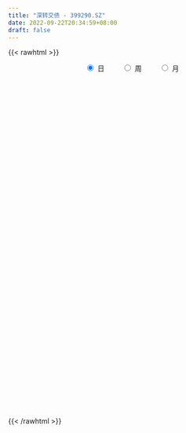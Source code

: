 ```yaml
---
title: "深转交债 - 399290.SZ"
date: 2022-09-22T20:34:59+08:00
draft: false
---
```

{{< rawhtml >}}
    <div style="text-align: center">
        <label style="padding: 1rem;"><input style="margin-right: .5rem" type="radio" name="period" value="D" checked onclick="period_change(this)">日</label>
        <label style="padding: 1rem;"><input style="margin-right: .5rem" type="radio" name="period" value="W" onclick="period_change(this)">周</label>
        <label style="padding: 1rem;"><input style="margin-right: .5rem" type="radio" name="period" value="M" onclick="period_change(this)">月</label>
    </div>
    <div id="chart" style="height: 700px;"></div> 
    <script type="text/javascript">
        const D_v = [81990.0,75666.0,154470.0,96795.0,136207.0,137257.0,76655.0,72713.0,141845.0,270968.0,124874.0,101561.0,159071.0,80317.0,164694.0,93105.0,140619.0,103875.0,59563.0,82495.0,86703.0,101619.0,62015.0,72518.0,55544.0,97709.0,69955.0,57780.0,107512.0,96329.0,118179.0,104500.0,82863.0,116894.0,167039.0,118794.0,127714.0,112909.0,83425.0,104317.0,111719.0,134389.0,129626.0,109487.0,167353.0,145487.0,211386.0,87114.0,136504.0,110852.0,155395.0,205745.0,172640.0,159042.0,139864.0,193411.0,112540.0,149480.0,82819.0,79544.0,87386.0,137096.0,81582.0,100474.0,257127.0,139865.0,159721.0,138680.0,133974.0,150600.0,114901.0,121120.0,67046.0,56207.0,77718.0,70843.0,91437.0,66961.0,67471.0,83035.0,35509.0,41831.0,66214.0,101351.0,89535.0,196282.0,157613.0,50432.0,64966.0,65911.0,57886.0,57442.0,52894.0,54955.0,53618.0,109943.0,102054.0,105205.0,110900.0,110415.0,175790.0,128741.0,129775.0,223414.0,128898.0,87116.0,84288.0,56702.0,92109.0,71449.0,58804.0,61154.0,107777.0,51383.0,96553.0,58687.0,70598.0,48841.0,36693.0,31384.0,31597.0,31661.0,60885.0,90137.0,66456.0,103070.0,140598.0,75543.0,84030.0,91133.0,167285.0,198477.0,119364.0,87522.0,85285.0,70820.0,80488.0,81242.0,101155.0,107486.0,93524.0,87700.0,185600.0,115992.0,188181.0,138834.0,102354.0,126788.0,83709.0,96361.0,112413.0,98361.0,89165.0,156106.0,155936.0,168728.0,190067.0,218135.0,298577.0,325318.0,337202.0,347357.0,282705.0,317036.0,221228.0,248547.0,267751.0,242163.0,499969.0,366191.0,304875.0,377219.0,458751.0,322161.0,411112.0,304057.0,370694.0,374981.0,504141.0,456129.0,286815.0,365800.0,270527.0,346121.0,699543.0,530804.0,509899.0,692137.0,252046.0,420475.0,612630.0,812568.0,1002427.0,696733.0,605772.0,691677.0,843858.0,744009.0,629421.0,649766.0,924597.0,658845.0,449373.0,396379.0,259041.0,357948.0,225455.0,170182.0,257309.0,219330.0,346979.0,554898.0,483436.0,472377.0,472123.0,317853.0,458821.0,250004.0,306875.0,350307.0,422258.0,364449.0,339293.0,307800.0,194752.0,195906.0,242422.0,208590.0,267054.0,226045.0,305924.0,218335.0,212894.0,227113.0,170818.0,190730.0,136986.0,151418.0,406509.0,434859.0,494437.0,334095.0,275787.0,251395.0,217083.0,194942.0,289461.0,345983.0,271460.0,313039.0,280106.0,224948.0,285892.0,407214.0,347051.0,403303.0,374476.0,235382.0,357171.0,385002.0,589573.0,717805.0,842355.0,850780.0,790402.0,916429.0,868367.0,1008984.0,1132509.0,984554.0,1050415.0,1141595.0,822763.0,696262.0,869554.0,797224.0,701834.0,665206.0,709049.0,782712.0,618871.0,696065.0,697813.0,542884.0,644076.0,577924.0,558597.0,543183.0,562486.0,671962.0,590932.0,498637.0,501571.0,561675.0,356480.0,289929.0,402290.0,388074.0,346189.0,350728.0,322091.0,473756.0,321627.0,309137.0,490341.0,347777.0,256182.0,327137.0,435251.0,440084.0,318306.0,294011.0,288453.0,293911.0,304815.0,286063.0,266372.0,241415.0,380448.0,226783.0,148902.0,205459.0]
const D_histogram = [0.0,0.0540088889,0.2041049142,0.2613162649,0.2676657061,0.2162849409,0.1725806793,0.1250684538,0.1494571346,0.281965593,0.3846504132,0.4076463404,0.3639076847,0.3073546042,0.3152076762,0.2730055086,0.305865799,0.3441061998,0.3091885265,0.2365369445,0.1727770424,0.0211359157,-0.0825086909,-0.1600979638,-0.2122908423,-0.1796072866,-0.1533070816,-0.1596829314,-0.1456042801,-0.1711992854,-0.1543819173,-0.1719782584,-0.1920887326,-0.1751921571,-0.1008763005,-0.0101786459,0.0373434578,0.1000148987,0.1181885839,0.0927632578,0.0180877691,-0.1059131811,-0.1890775885,-0.205371322,-0.1508986452,-0.1009907777,0.0320828728,0.0765361551,0.1105279836,0.1255266728,0.1500633453,0.2210058038,0.2467911313,0.1563515821,0.0573867153,0.0521069606,-0.0454532882,-0.0669214501,-0.0906897532,-0.12920171,-0.1554386311,-0.106602908,-0.0730124078,-0.0392888146,0.074041495,0.1839967808,0.2709241468,0.2709479651,0.2160749824,0.1751648109,0.0995367868,-0.0624563693,-0.1445391263,-0.1630836444,-0.1538168274,-0.1888504157,-0.2006652883,-0.244790237,-0.3226264262,-0.3295058803,-0.3494414357,-0.3622277459,-0.3502045853,-0.2611218775,-0.1444261893,0.0463681767,0.1048031076,0.1078633349,0.0966587371,0.0635168632,0.0030737819,-0.0070105869,-0.0520077831,-0.073754573,-0.0482539726,0.0135597274,0.0389199291,0.0022527425,-0.0501875251,-0.0463307751,0.0015795483,0.0563603349,0.0864862131,0.1510365215,0.1600067153,0.0867759913,0.0142232804,-0.050355544,-0.0578009502,-0.096797045,-0.0941063756,-0.0534394528,-0.0304254761,-0.0391796047,-0.0809477603,-0.100861197,-0.1093510032,-0.1105863023,-0.1157774131,-0.1279982111,-0.1340498636,-0.1293898287,-0.118884271,-0.0545403653,0.0235156229,0.0846927949,0.1517506684,0.1990795644,0.2060722485,0.2738663862,0.4065048958,0.5245734034,0.5852176385,0.5729754689,0.4978182753,0.3766001484,0.3146901928,0.2592645355,0.2404736533,0.1934978819,0.1949635926,0.2095692068,0.3016667301,0.3573981343,0.4040667392,0.4317830605,0.3522967916,0.3130110356,0.2303176499,0.1784785822,0.1243766255,0.0285490252,-0.0795385551,-0.1203804181,-0.0372183712,-0.0440766855,0.0295632763,-0.0729997398,-0.5106061058,-0.5874771298,-0.4969504792,-0.3207249157,-0.2216368155,-0.0816784973,-0.0060831487,0.1494619971,0.2224024565,0.2454021256,0.4026201152,0.4810356074,0.5102128576,0.6610024014,0.7589660052,0.835397387,0.8649932584,0.684725053,0.497217241,0.1218470257,-0.0755158801,-0.1750716683,-0.2517465172,-0.2015392547,-0.2036293077,-0.4361869647,-0.5131069646,-0.5764533518,-0.7024664882,-0.8217518465,-1.1227957142,-1.3475737936,-1.42929783,-1.4045502709,-1.160624945,-1.1582544264,-1.043417673,-0.7345360493,-0.5446930623,-0.4410114903,-0.4103784738,-0.3465952208,-0.2665851974,-0.1397605495,-0.061660653,0.1316238737,0.2377147941,0.3232626999,0.2664475434,0.1277891025,0.0800910076,0.0244719106,0.0410955298,0.1012111335,0.1778336903,0.188802594,0.2230352194,0.2019569342,0.134411055,0.1059666137,0.0664952799,0.0177606981,0.0572871797,0.1201668148,0.1293003959,0.1487288201,0.107073482,0.0457663253,-0.0130445391,-0.1181237231,-0.1873684751,-0.2932307392,-0.3463863434,-0.4529644053,-0.5378802815,-0.6238864221,-0.71486258,-0.6301519925,-0.56087146,-0.4782098354,-0.183577857,0.1462871464,0.3189598982,0.3956009636,0.4010628628,0.3370151158,0.2893104579,0.2549351361,0.2265551754,0.1632225268,0.1481557227,0.1578134495,0.223398481,0.2566109871,0.3181782669,0.4086069417,0.4355489319,0.4244354168,0.396921472,0.2989878829,0.3251442825,0.3860840562,0.5788568305,0.8260575126,1.2728224145,1.4960699267,1.7363648581,1.8868767512,1.7945291895,1.9187813193,1.7771643548,1.390707333,0.6105208262,0.070057534,-0.1029452858,-0.202380835,-0.179456047,-0.1745194559,-0.5104324973,-0.7680969153,-0.8126487409,-0.6188358857,-0.5019756746,-0.3178356602,-0.0327311758,0.0728472854,0.2389868674,0.3068593517,0.1715086376,0.000963344,-0.2759471485,-0.575177279,-0.7117280481,-0.7424162073,-0.632389924,-0.5009959893,-0.5239372349,-0.6294799362,-0.6353577674,-0.5515608701,-0.4717717618,-0.5201000773,-0.5113513335,-0.4004015149,-0.310484514,-0.1823626843,-0.0399906244,-0.0185825609,-0.0546142738,-0.2844087101,-0.4760535582,-0.7469211485,-0.9273467523,-0.9240032804,-0.844223571,-0.7475110853,-0.7081669475,-0.6873086076,-0.5934009861,-0.5081404799,-0.458510305,-0.3998009845,-0.4623565035,-0.4809669453]
const D_fast = [0.0,0.0675111111,0.268633365,0.391173782,0.4644396496,0.4671301197,0.4665710279,0.4503259158,0.5120788803,0.7150787369,0.9139261604,1.0388336727,1.0860719382,1.1063575087,1.1930124998,1.2190617093,1.3283884494,1.4526554003,1.4950348586,1.4815175127,1.4609518712,1.3145947234,1.1903229441,1.0727091802,0.9674435912,0.9552253252,0.9431987598,0.8969021771,0.8745797585,0.8061849318,0.7844068205,0.7238159149,0.6556832576,0.6287817938,0.6778785752,0.7660315683,0.8228895366,0.9105647021,0.9582855332,0.9560510216,0.8858974752,0.7354182298,0.6049844251,0.5373478611,0.5540958767,0.5787560498,0.7198504185,0.7834377396,0.8450615639,0.8914419213,0.9534944301,1.0796883396,1.1671714499,1.1158197962,1.0312016083,1.0389485937,0.9300250229,0.8918264984,0.845385757,0.7745733727,0.7094767938,0.7316617899,0.7469991882,0.7709005778,0.9027412611,1.0586957421,1.2133541448,1.2811149543,1.2802607173,1.2831417485,1.2323979211,1.0547906726,0.9365731341,0.8772577049,0.8480703151,0.7658241229,0.7038429281,0.5985204203,0.4400276244,0.3507717003,0.243475786,0.1401325393,0.0646045536,0.0884067921,0.1689959328,0.3713823431,0.4560180508,0.4860441119,0.4990041984,0.4817415402,0.4220669045,0.4102298889,0.352230747,0.3120453138,0.3254824211,0.390686053,0.4257762369,0.3896722359,0.3246850871,0.3169591433,0.3652643538,0.4341352241,0.4858826555,0.5881920943,0.637163967,0.5856272408,0.51663035,0.4394626396,0.4175669959,0.3543716398,0.3335357153,0.3608427749,0.3762503825,0.3577013528,0.2956962571,0.2505675211,0.2147399642,0.1858580895,0.1517226254,0.1075022746,0.0679381562,0.040250734,0.0210352239,0.0717440382,0.1556789322,0.2380293029,0.3430248435,0.4401236306,0.4986343768,0.6348951111,0.8691598446,1.1183717031,1.3253203478,1.4563220455,1.5056194206,1.4785513309,1.4953139234,1.5047044,1.5460319312,1.5474306302,1.597637239,1.6646351549,1.8321493607,1.9772302985,2.1249155883,2.2605776747,2.2691656036,2.3081326066,2.2830186333,2.2757992112,2.2527914108,2.1641010668,2.0361288478,1.9651918802,2.0390493343,2.0211718487,2.1022026295,1.9813896785,1.4161317861,1.1923914797,1.1586805105,1.254724845,1.2984037414,1.4179424352,1.4920169966,1.6849276417,1.8134687152,1.8978189157,2.1556919341,2.3543663282,2.5110967928,2.8271369369,3.114842042,3.4001227706,3.6459669566,3.6368800144,3.5736765126,3.2287680538,3.012526178,2.8692024727,2.7295909946,2.7294134434,2.6764160634,2.3348116653,2.1296149242,1.9221551991,1.6205254407,1.2958021207,0.7140593244,0.1523877966,-0.2866606973,-0.6130507059,-0.6592816162,-0.9464747042,-1.0924923692,-0.9672447577,-0.9135750364,-0.9201463369,-0.9921079389,-1.014973491,-1.001609767,-0.9097252565,-0.8470405232,-0.6208500281,-0.4553304092,-0.2889668284,-0.279170099,-0.3858812643,-0.4135566073,-0.4630577267,-0.436160225,-0.350741838,-0.2296608585,-0.1714913064,-0.0814998761,-0.0520889278,-0.0860320432,-0.0879848311,-0.110832345,-0.1551267522,-0.1012784757,-0.0083571369,0.0331015432,0.0897121724,0.0748252048,0.0249596295,-0.0371123697,-0.1717224846,-0.2878093553,-0.4669793042,-0.6067314942,-0.8265506574,-1.045936604,-1.2879143502,-1.557606153,-1.6304335637,-1.7013708962,-1.7382617305,-1.4895242163,-1.1230874263,-0.8706747,-0.6951333936,-0.5894057787,-0.5691997468,-0.5445767902,-0.515218328,-0.4869594949,-0.5094865118,-0.4875143852,-0.438403296,-0.3169686443,-0.2196033914,-0.0784915448,0.1140888653,0.2499180885,0.3449134276,0.4166298508,0.3934432325,0.5008857027,0.6583464904,0.9958334723,1.4495485326,2.2145190381,2.811784032,3.4861701779,4.1084012588,4.4646859944,5.0686334541,5.3713075782,5.3325273897,4.7049710894,4.1820221808,3.9832830395,3.8332522816,3.8113130578,3.772619785,3.3090986192,2.8594099723,2.6116959616,2.6507998453,2.6421661377,2.7468472371,3.0237689276,3.1475592102,3.3734455089,3.5180328312,3.4255592765,3.2552548189,2.9093575393,2.466333089,2.1518503079,1.9355580969,1.8874868992,1.8936318366,1.7397062823,1.4767935969,1.3120763238,1.2579830036,1.2198291715,1.0414758366,0.9223867471,0.933236187,0.9455320594,1.028063218,1.1604376218,1.1772000451,1.1275147637,0.8266181499,0.5159599123,0.0583620348,-0.353900257,-0.5815576053,-0.7128337886,-0.8029990742,-0.9406966732,-1.0916654853,-1.1461081103,-1.1878827241,-1.2528801255,-1.2941210511,-1.4722656959,-1.6111178741]
const D_slow = [0.0,0.0135022222,0.0645284508,0.129857517,0.1967739435,0.2508451788,0.2939903486,0.325257462,0.3626217457,0.4331131439,0.5292757472,0.6311873323,0.7221642535,0.7990029045,0.8778048236,0.9460562007,1.0225226505,1.1085492004,1.1858463321,1.2449805682,1.2881748288,1.2934588077,1.272831635,1.232807144,1.1797344335,1.1348326118,1.0965058414,1.0565851085,1.0201840385,0.9773842172,0.9387887379,0.8957941733,0.8477719901,0.8039739508,0.7787548757,0.7762102142,0.7855460787,0.8105498034,0.8400969494,0.8632877638,0.8678097061,0.8413314108,0.7940620137,0.7427191832,0.7049945219,0.6797468275,0.6877675457,0.7069015844,0.7345335803,0.7659152485,0.8034310849,0.8586825358,0.9203803186,0.9594682141,0.973814893,0.9868416331,0.9754783111,0.9587479485,0.9360755102,0.9037750827,0.864915425,0.8382646979,0.820011596,0.8101893923,0.8286997661,0.8746989613,0.942429998,1.0101669893,1.0641857349,1.1079769376,1.1328611343,1.117247042,1.0811122604,1.0403413493,1.0018871425,0.9546745385,0.9045082165,0.8433106572,0.7626540507,0.6802775806,0.5929172217,0.5023602852,0.4148091389,0.3495286695,0.3134221222,0.3250141664,0.3512149433,0.378180777,0.4023454613,0.4182246771,0.4189931225,0.4172404758,0.40423853,0.3857998868,0.3737363937,0.3771263255,0.3868563078,0.3874194934,0.3748726121,0.3632899184,0.3636848055,0.3777748892,0.3993964425,0.4371555728,0.4771572517,0.4988512495,0.5024070696,0.4898181836,0.475367946,0.4511686848,0.4276420909,0.4142822277,0.4066758587,0.3968809575,0.3766440174,0.3514287182,0.3240909674,0.2964443918,0.2675000385,0.2355004857,0.2019880198,0.1696405627,0.1399194949,0.1262844036,0.1321633093,0.153336508,0.1912741751,0.2410440662,0.2925621283,0.3610287249,0.4626549488,0.5937982997,0.7401027093,0.8833465765,1.0078011454,1.1019511825,1.1806237307,1.2454398645,1.3055582778,1.3539327483,1.4026736464,1.4550659481,1.5304826307,1.6198321642,1.720848849,1.8287946142,1.916868812,1.995121571,2.0527009834,2.097320629,2.1284147853,2.1355520416,2.1156674029,2.0855722983,2.0762677055,2.0652485342,2.0726393532,2.0543894183,1.9267378918,1.7798686094,1.6556309896,1.5754497607,1.5200405568,1.4996209325,1.4981001453,1.5354656446,1.5910662587,1.6524167901,1.7530718189,1.8733307208,2.0008839352,2.1661345355,2.3558760368,2.5647253836,2.7809736982,2.9521549614,3.0764592717,3.1069210281,3.0880420581,3.044274141,2.9813375117,2.930952698,2.8800453711,2.77099863,2.6427218888,2.4986085509,2.3229919288,2.1175539672,1.8368550386,1.4999615902,1.1426371327,0.791499565,0.5013433288,0.2117797222,-0.0490746961,-0.2327087084,-0.368881974,-0.4791348466,-0.581729465,-0.6683782702,-0.7350245696,-0.769964707,-0.7853798702,-0.7524739018,-0.6930452033,-0.6122295283,-0.5456176424,-0.5136703668,-0.4936476149,-0.4875296373,-0.4772557548,-0.4519529714,-0.4074945489,-0.3602939004,-0.3045350955,-0.254045862,-0.2204430982,-0.1939514448,-0.1773276248,-0.1728874503,-0.1585656554,-0.1285239517,-0.0961988527,-0.0590166477,-0.0322482772,-0.0208066959,-0.0240678306,-0.0535987614,-0.1004408802,-0.173748565,-0.2603451508,-0.3735862522,-0.5080563225,-0.6640279281,-0.8427435731,-1.0002815712,-1.1404994362,-1.2600518951,-1.3059463593,-1.2693745727,-1.1896345982,-1.0907343573,-0.9904686416,-0.9062148626,-0.8338872481,-0.7701534641,-0.7135146702,-0.6727090385,-0.6356701079,-0.5962167455,-0.5403671253,-0.4762143785,-0.3966698118,-0.2945180763,-0.1856308434,-0.0795219892,0.0197083788,0.0944553496,0.1757414202,0.2722624342,0.4169766418,0.62349102,0.9416966236,1.3157141053,1.7498053198,2.2215245076,2.670156805,3.1498521348,3.5941432235,3.9418200567,4.0944502633,4.1119646468,4.0862283253,4.0356331166,3.9907691048,3.9471392408,3.8195311165,3.6275068877,3.4243447025,3.269635731,3.1441418124,3.0646828973,3.0565001034,3.0747119247,3.1344586416,3.2111734795,3.2540506389,3.2542914749,3.1853046878,3.041510368,2.863578356,2.6779743042,2.5198768232,2.3946278259,2.2636435171,2.1062735331,1.9474340912,1.8095438737,1.6916009333,1.5615759139,1.4337380806,1.3336377019,1.2560165734,1.2104259023,1.2004282462,1.195782606,1.1821290375,1.11102686,0.9920134705,0.8052831833,0.5734464953,0.3424456752,0.1313897824,-0.0554879889,-0.2325297258,-0.4043568777,-0.5527071242,-0.6797422442,-0.7943698204,-0.8943200666,-1.0099091924,-1.1301509288]
const D_data = [['2019-06-06', 107.5083, 106.9466, 106.9327, 107.5501],['2019-06-10', 107.0342, 107.7929, 107.0341, 108.2416],['2019-06-11', 107.9685, 109.6607, 107.7795, 109.6941],['2019-06-12', 109.6708, 109.2599, 109.2368, 109.6916],['2019-06-13', 109.2154, 109.0307, 108.6254, 109.2889],['2019-06-14', 109.1177, 108.4112, 108.3596, 109.4216],['2019-06-17', 108.4279, 108.4445, 108.3473, 108.8163],['2019-06-18', 108.4594, 108.313, 108.2411, 108.5581],['2019-06-19', 109.3691, 109.311, 109.2904, 110.41],['2019-06-20', 109.3278, 111.3224, 109.3278, 111.4549],['2019-06-21', 111.3717, 111.9235, 111.2769, 112.1971],['2019-06-24', 112.079, 111.6669, 111.5338, 112.2538],['2019-06-25', 111.6299, 111.1807, 110.2311, 111.7062],['2019-06-26', 111.1159, 111.1262, 110.9204, 111.4177],['2019-06-27', 111.1423, 112.1713, 111.1363, 112.4465],['2019-06-28', 112.1749, 111.8172, 111.6104, 112.2397],['2019-07-01', 112.6727, 113.106, 112.6727, 113.5551],['2019-07-02', 113.1341, 113.7798, 113.0633, 113.8383],['2019-07-03', 113.7909, 113.2981, 113.0802, 113.7909],['2019-07-04', 113.3242, 112.926, 112.8375, 113.7711],['2019-07-05', 112.9304, 113.0126, 112.5488, 113.1703],['2019-07-08', 113.0619, 111.5886, 111.3595, 113.0716],['2019-07-09', 111.5909, 111.656, 111.4469, 111.9835],['2019-07-10', 111.7002, 111.5722, 111.5363, 111.9677],['2019-07-11', 111.6066, 111.561, 111.5075, 112.2742],['2019-07-12', 111.5802, 112.5799, 111.5802, 112.663],['2019-07-15', 112.5973, 112.6856, 111.8562, 112.9901],['2019-07-16', 112.7787, 112.3581, 112.3367, 112.9827],['2019-07-17', 112.3857, 112.6611, 112.2762, 112.8591],['2019-07-18', 112.6741, 112.1479, 112.1359, 112.6741],['2019-07-19', 112.1829, 112.6618, 112.1829, 112.9093],['2019-07-22', 112.7853, 112.2282, 112.074, 112.8056],['2019-07-23', 112.2719, 112.0726, 111.8385, 112.4852],['2019-07-24', 112.1236, 112.4982, 112.1043, 112.8361],['2019-07-25', 112.4818, 113.4677, 112.4818, 113.4777],['2019-07-26', 113.4668, 114.1874, 113.1979, 114.2262],['2019-07-29', 113.8902, 114.1438, 113.7087, 114.5252],['2019-07-30', 114.2101, 114.802, 114.1862, 115.3081],['2019-07-31', 114.8472, 114.6692, 114.2994, 114.8853],['2019-08-01', 114.6443, 114.3094, 114.1706, 114.7409],['2019-08-02', 113.6585, 113.5885, 113.0416, 113.718],['2019-08-05', 113.5512, 112.5177, 112.4457, 113.5512],['2019-08-06', 112.1832, 112.4656, 111.2724, 112.5816],['2019-08-07', 112.6614, 112.9852, 112.5782, 113.0978],['2019-08-08', 113.4118, 113.9362, 113.2915, 114.2054],['2019-08-09', 114.2485, 114.16, 113.77, 115.0795],['2019-08-12', 114.2465, 115.7692, 114.2381, 115.7749],['2019-08-13', 115.5927, 115.2834, 115.0534, 115.7282],['2019-08-14', 116.1978, 115.5433, 115.2968, 116.4241],['2019-08-15', 114.8934, 115.6402, 114.5979, 115.7754],['2019-08-16', 116.098, 116.0899, 115.6432, 116.6336],['2019-08-19', 116.4287, 117.1986, 115.4625, 117.1986],['2019-08-20', 117.2326, 117.2101, 116.8978, 117.8052],['2019-08-21', 117.1132, 115.8739, 115.7612, 117.1257],['2019-08-22', 115.9561, 115.4769, 115.2045, 115.9561],['2019-08-23', 115.633, 116.5524, 115.4991, 116.6069],['2019-08-26', 115.9404, 115.2593, 115.1577, 115.9647],['2019-08-27', 115.5451, 115.9831, 115.5451, 116.5212],['2019-08-28', 115.9937, 115.9035, 115.4597, 115.9937],['2019-08-29', 115.8999, 115.5927, 115.5005, 115.9032],['2019-08-30', 116.0314, 115.5828, 115.4501, 116.315],['2019-09-02', 115.6093, 116.6016, 115.4295, 116.683],['2019-09-03', 116.7282, 116.6805, 116.3819, 116.8415],['2019-09-04', 116.7091, 116.9362, 116.6603, 117.1671],['2019-09-05', 117.3481, 118.4643, 117.3481, 119.0869],['2019-09-06', 118.7362, 119.2534, 118.6475, 119.281],['2019-09-09', 120.1911, 119.8117, 119.3115, 120.3863],['2019-09-10', 119.8236, 119.3155, 118.94, 119.8453],['2019-09-11', 119.4762, 118.8223, 118.6892, 119.9056],['2019-09-12', 119.0101, 119.0497, 118.5272, 119.3929],['2019-09-16', 119.1946, 118.5686, 118.5149, 119.2874],['2019-09-17', 118.5227, 117.0166, 116.8609, 118.5227],['2019-09-18', 117.0158, 117.4297, 117.0158, 117.6442],['2019-09-19', 117.446, 117.981, 117.446, 117.981],['2019-09-20', 118.163, 118.323, 118.163, 118.6425],['2019-09-23', 118.2611, 117.6998, 117.3966, 118.3637],['2019-09-24', 117.8807, 117.84, 117.6899, 118.3114],['2019-09-25', 117.7076, 117.229, 117.0733, 117.7076],['2019-09-26', 117.2281, 116.3621, 116.2021, 117.3597],['2019-09-27', 116.3444, 116.8627, 116.3444, 116.9389],['2019-09-30', 116.849, 116.4444, 116.2235, 117.099],['2019-10-08', 116.5513, 116.2375, 116.2032, 116.9316],['2019-10-09', 116.363, 116.3257, 115.8825, 116.4096],['2019-10-10', 116.3425, 117.3751, 116.336, 117.5403],['2019-10-11', 117.5412, 118.1642, 117.3933, 118.2663],['2019-10-14', 119.2393, 119.9339, 119.1054, 120.1612],['2019-10-15', 119.831, 119.0602, 118.9975, 119.831],['2019-10-16', 119.0874, 118.6705, 118.5687, 119.1674],['2019-10-17', 118.6689, 118.6075, 118.5094, 118.9436],['2019-10-18', 118.6695, 118.3351, 118.2668, 118.7673],['2019-10-21', 118.375, 117.8254, 117.5644, 118.3867],['2019-10-22', 117.8729, 118.3234, 117.833, 118.3297],['2019-10-23', 118.2579, 117.7712, 117.6982, 118.3539],['2019-10-24', 117.7675, 117.8874, 117.6912, 118.0286],['2019-10-25', 117.8861, 118.4951, 117.7712, 118.5069],['2019-10-28', 118.9596, 119.227, 118.4772, 119.2461],['2019-10-29', 119.2332, 119.0823, 118.9018, 119.2332],['2019-10-30', 118.9581, 118.3459, 118.2053, 118.9667],['2019-10-31', 118.431, 117.9415, 117.7329, 118.5881],['2019-11-01', 117.8911, 118.5293, 117.7318, 118.8034],['2019-11-04', 118.5465, 119.256, 118.4999, 119.4143],['2019-11-05', 119.2845, 119.6971, 119.2331, 119.8937],['2019-11-06', 119.7676, 119.7314, 119.6223, 119.916],['2019-11-07', 119.8097, 120.5751, 119.8097, 120.5751],['2019-11-08', 120.6276, 120.2682, 120.1779, 120.9519],['2019-11-11', 120.2713, 119.2322, 119.1815, 120.2713],['2019-11-12', 119.2933, 118.9571, 118.5724, 119.2987],['2019-11-13', 118.9669, 118.7412, 118.5667, 119.0565],['2019-11-14', 118.7775, 119.2874, 118.7562, 119.4436],['2019-11-15', 119.2988, 118.7699, 118.733, 119.4179],['2019-11-18', 118.7483, 119.18, 118.6236, 119.18],['2019-11-19', 119.1743, 119.7746, 119.0247, 119.8131],['2019-11-20', 119.7854, 119.7511, 119.6355, 119.903],['2019-11-21', 119.6944, 119.421, 119.265, 119.6944],['2019-11-22', 119.4485, 118.877, 118.7644, 119.8367],['2019-11-25', 118.8319, 118.9625, 118.6753, 119.1092],['2019-11-26', 119.0009, 118.9924, 118.8834, 119.141],['2019-11-27', 119.0807, 119.0129, 118.8882, 119.2506],['2019-11-28', 119.0496, 118.8952, 118.8208, 119.125],['2019-11-29', 118.8756, 118.6978, 118.4357, 118.9577],['2019-12-02', 118.7087, 118.6515, 118.536, 118.8871],['2019-12-03', 118.6553, 118.7027, 118.3044, 118.7965],['2019-12-04', 118.6574, 118.7395, 118.5474, 118.9087],['2019-12-05', 118.8095, 119.5669, 118.7957, 119.6245],['2019-12-06', 119.6131, 120.1313, 119.5402, 120.1313],['2019-12-09', 120.3334, 120.3615, 120.3056, 120.6066],['2019-12-10', 120.3273, 120.9029, 120.14, 120.9427],['2019-12-11', 120.8899, 121.1379, 120.8134, 121.2295],['2019-12-12', 121.1854, 120.9806, 120.937, 121.4906],['2019-12-13', 121.255, 122.1853, 121.255, 122.2613],['2019-12-16', 122.3998, 123.8744, 122.2629, 123.906],['2019-12-17', 123.9228, 124.8218, 123.7007, 125.2871],['2019-12-18', 124.8008, 125.1282, 124.7766, 125.4483],['2019-12-19', 125.1816, 124.9272, 124.7014, 125.3112],['2019-12-20', 124.9104, 124.4666, 124.4352, 125.3153],['2019-12-23', 124.5743, 123.8582, 123.8324, 124.7014],['2019-12-24', 123.8351, 124.5454, 123.8014, 124.6695],['2019-12-25', 124.4557, 124.7121, 124.3367, 125.1561],['2019-12-26', 124.7715, 125.3529, 124.7687, 125.3681],['2019-12-27', 125.4063, 125.1854, 125.0903, 126.3485],['2019-12-30', 125.0948, 126.0221, 124.5327, 126.0377],['2019-12-31', 126.0353, 126.5971, 125.9962, 126.64],['2020-01-02', 126.8221, 128.2768, 126.8221, 128.6522],['2020-01-03', 128.3159, 128.712, 128.2702, 128.7977],['2020-01-06', 128.6859, 129.4209, 128.3301, 130.1914],['2020-01-07', 129.3475, 129.9746, 129.3021, 130.0671],['2020-01-08', 129.8936, 129.0728, 128.9147, 129.8936],['2020-01-09', 129.1735, 129.8011, 129.1735, 130.0567],['2020-01-10', 130.0594, 129.4333, 129.1724, 130.1892],['2020-01-13', 129.4522, 129.9156, 128.7431, 129.9156],['2020-01-14', 129.7331, 130.0232, 129.7331, 130.5542],['2020-01-15', 129.9514, 129.4592, 129.1689, 130.1866],['2020-01-16', 129.4183, 129.0352, 128.9825, 129.6473],['2020-01-17', 129.0655, 129.6937, 129.0312, 129.9153],['2020-01-20', 130.0104, 131.597, 129.7299, 131.597],['2020-01-21', 131.6741, 130.9388, 130.9042, 131.6741],['2020-01-22', 130.9565, 132.4189, 129.9864, 132.7662],['2020-01-23', 132.2576, 130.4089, 130.0783, 133.0517],['2020-02-03', 125.3963, 124.7926, 121.3947, 125.6057],['2020-02-04', 125.168, 127.7418, 125.168, 128.1276],['2020-02-05', 128.0505, 129.687, 128.0505, 130.6324],['2020-02-06', 129.6887, 131.3876, 129.6887, 132.037],['2020-02-07', 131.784, 131.1711, 130.7344, 132.3605],['2020-02-10', 131.5715, 132.4261, 131.3115, 132.5474],['2020-02-11', 132.6403, 132.3832, 132.2921, 133.0207],['2020-02-12', 132.376, 134.2871, 132.2103, 134.3696],['2020-02-13', 134.3891, 134.2445, 134.2048, 135.0613],['2020-02-14', 134.4176, 134.2985, 134.2574, 135.2702],['2020-02-17', 134.7905, 136.9738, 134.7905, 136.9738],['2020-02-18', 136.9735, 137.2396, 136.6851, 137.4991],['2020-02-19', 137.6287, 137.5894, 137.5379, 138.5481],['2020-02-20', 137.9008, 140.3706, 137.9008, 140.7151],['2020-02-21', 140.3479, 141.2771, 140.3354, 142.7677],['2020-02-24', 141.2283, 142.4726, 140.8362, 142.9764],['2020-02-25', 141.3566, 143.2383, 140.3447, 143.4169],['2020-02-26', 143.1383, 141.2307, 141.0062, 143.8656],['2020-02-27', 141.8965, 141.0472, 140.9851, 142.6571],['2020-02-28', 139.6578, 137.8548, 136.8782, 139.6578],['2020-03-02', 138.6974, 138.9928, 137.4974, 139.8407],['2020-03-03', 140.0167, 139.7503, 139.5982, 141.9677],['2020-03-04', 139.7415, 139.8177, 139.0416, 140.5669],['2020-03-05', 140.5694, 141.5766, 140.4685, 141.9771],['2020-03-06', 141.1879, 141.3039, 141.0381, 141.9649],['2020-03-09', 140.9628, 137.9245, 137.8566, 140.9628],['2020-03-10', 137.584, 139.0408, 135.9649, 139.7363],['2020-03-11', 139.507, 138.7597, 138.7597, 140.4928],['2020-03-12', 138.6852, 137.2907, 136.9187, 138.9907],['2020-03-13', 135.3016, 136.414, 133.5352, 137.7334],['2020-03-16', 137.3251, 132.4958, 132.427, 137.5372],['2020-03-17', 133.3518, 131.2704, 129.7314, 134.4377],['2020-03-18', 132.0786, 131.3048, 131.2628, 135.8351],['2020-03-19', 132.5244, 131.4844, 130.0612, 133.9548],['2020-03-20', 133.0242, 134.0229, 133.0242, 134.4662],['2020-03-23', 132.4238, 130.7826, 130.7187, 133.0339],['2020-03-24', 132.3483, 131.6376, 129.9788, 133.2762],['2020-03-25', 133.8147, 134.4857, 133.6377, 134.6149],['2020-03-26', 134.5297, 133.7902, 133.6086, 135.5388],['2020-03-27', 134.9124, 133.0502, 132.9819, 135.211],['2020-03-30', 133.1723, 132.0812, 131.8186, 133.1723],['2020-03-31', 132.8118, 132.3596, 132.2416, 133.4043],['2020-04-01', 132.7761, 132.6067, 132.4176, 134.0064],['2020-04-02', 132.4341, 133.4842, 132.4238, 133.5411],['2020-04-03', 133.5679, 133.2376, 133.1175, 134.3303],['2020-04-07', 134.475, 135.3364, 134.475, 135.4518],['2020-04-08', 135.293, 135.1011, 134.8176, 135.4174],['2020-04-09', 135.5462, 135.4959, 135.334, 135.823],['2020-04-10', 135.6873, 133.9435, 133.885, 135.7955],['2020-04-13', 133.6585, 132.4697, 132.3545, 133.6585],['2020-04-14', 132.6267, 133.1157, 132.6267, 133.2614],['2020-04-15', 133.3105, 132.7079, 132.6399, 133.611],['2020-04-16', 132.6305, 133.4651, 132.6205, 133.524],['2020-04-17', 134.0826, 134.2094, 134.0826, 134.7699],['2020-04-20', 134.6763, 134.8382, 134.4733, 134.9377],['2020-04-21', 134.7753, 134.3454, 133.8011, 134.7993],['2020-04-22', 134.2831, 134.8777, 134.0531, 135.0837],['2020-04-23', 134.7996, 134.3509, 134.3388, 135.1271],['2020-04-24', 134.4921, 133.6291, 133.5538, 134.7272],['2020-04-27', 133.9952, 133.9257, 133.8111, 134.3519],['2020-04-28', 134.2459, 133.6459, 132.6632, 134.4175],['2020-04-29', 133.6469, 133.2992, 133.1982, 133.9817],['2020-04-30', 133.7827, 134.3871, 133.7827, 134.5516],['2020-05-06', 134.1862, 135.0086, 134.1862, 135.1233],['2020-05-07', 134.9785, 134.6145, 134.5397, 135.4744],['2020-05-08', 134.7502, 134.9217, 134.7502, 135.3782],['2020-05-11', 135.1393, 134.1919, 134.0635, 135.3505],['2020-05-12', 134.2455, 133.7237, 133.5494, 134.4446],['2020-05-13', 133.7655, 133.4389, 133.381, 133.8907],['2020-05-14', 133.5208, 132.3558, 132.3442, 133.5208],['2020-05-15', 132.5973, 132.1981, 132.0257, 132.7711],['2020-05-18', 132.2452, 131.0511, 130.8802, 132.2835],['2020-05-19', 131.4613, 130.9922, 130.7879, 131.6634],['2020-05-20', 131.062, 129.5225, 129.4391, 131.0816],['2020-05-21', 129.6235, 128.8132, 128.7676, 129.8487],['2020-05-22', 128.8655, 127.7851, 127.2047, 128.8655],['2020-05-25', 127.5206, 126.5969, 126.5158, 127.8308],['2020-05-26', 126.7485, 128.1102, 126.7485, 128.1299],['2020-05-27', 128.1668, 127.7033, 127.5956, 128.1761],['2020-05-28', 127.8176, 127.6945, 127.21, 128.2707],['2020-05-29', 128.1583, 130.9266, 128.1583, 131.0057],['2020-06-01', 131.7272, 132.8644, 131.4835, 132.971],['2020-06-02', 132.9421, 132.2692, 132.1595, 132.9421],['2020-06-03', 132.5204, 131.8663, 131.8089, 132.5263],['2020-06-04', 131.9594, 131.3683, 131.3126, 132.4242],['2020-06-05', 131.4181, 130.499, 130.0965, 131.4524],['2020-06-08', 130.7371, 130.5279, 130.4373, 130.977],['2020-06-09', 130.6954, 130.5763, 130.4317, 130.7938],['2020-06-10', 130.5913, 130.5686, 130.3765, 130.708],['2020-06-11', 130.6355, 129.9391, 129.8573, 131.0905],['2020-06-12', 129.3695, 130.363, 128.9119, 130.4969],['2020-06-15', 130.4962, 130.6932, 130.3669, 131.5685],['2020-06-16', 131.1065, 131.6705, 131.0939, 131.7566],['2020-06-17', 131.7205, 131.6531, 131.3687, 132.0202],['2020-06-18', 131.7409, 132.4344, 131.7409, 132.5184],['2020-06-19', 132.5169, 133.4514, 132.5169, 133.7445],['2020-06-22', 133.6369, 133.279, 133.2215, 133.9763],['2020-06-23', 133.3537, 133.1715, 132.9725, 133.4815],['2020-06-24', 133.2421, 133.1868, 133.0821, 133.7969],['2020-06-29', 133.2005, 132.2513, 132.0737, 133.2894],['2020-06-30', 132.5553, 133.8821, 132.5553, 134.3551],['2020-07-01', 133.824, 134.8723, 133.8179, 135.0095],['2020-07-02', 134.8882, 137.6505, 134.8354, 137.8931],['2020-07-03', 137.9554, 140.1658, 137.9554, 140.2805],['2020-07-06', 141.4359, 145.5062, 141.4359, 145.8332],['2020-07-07', 146.2018, 145.7966, 144.7567, 147.4727],['2020-07-08', 146.3849, 148.7862, 145.3123, 149.2082],['2020-07-09', 148.387, 150.4609, 148.1051, 151.888],['2020-07-10', 149.9989, 149.4029, 149.2348, 150.8719],['2020-07-13', 150.3673, 154.1124, 150.242, 155.0336],['2020-07-14', 154.0555, 152.6991, 150.4907, 154.3814],['2020-07-15', 152.6849, 150.0076, 149.0007, 153.4644],['2020-07-16', 150.0811, 143.2834, 143.1139, 151.4154],['2020-07-17', 144.1254, 143.5635, 142.3027, 145.7043],['2020-07-20', 145.6427, 146.8057, 144.3674, 147.0875],['2020-07-21', 147.2296, 147.4459, 146.9463, 148.0948],['2020-07-22', 147.9737, 149.192, 147.6185, 150.7296],['2020-07-23', 148.829, 149.4669, 147.3535, 150.3843],['2020-07-24', 149.2584, 144.5753, 144.4879, 149.7393],['2020-07-27', 144.9771, 143.9633, 143.576, 145.78],['2020-07-28', 144.9226, 145.6831, 144.9226, 146.2583],['2020-07-29', 145.5596, 148.9793, 145.4027, 149.223],['2020-07-30', 149.4264, 148.8657, 148.7704, 149.7951],['2020-07-31', 149.1663, 150.6402, 149.0478, 151.9348],['2020-08-03', 151.8181, 153.4759, 151.8181, 153.6302],['2020-08-04', 153.5733, 152.7399, 152.5474, 154.1855],['2020-08-05', 153.1273, 154.8054, 152.5762, 155.0087],['2020-08-06', 155.2371, 154.8813, 152.9855, 155.3964],['2020-08-07', 154.5023, 152.8046, 151.4687, 154.9289],['2020-08-10', 152.7603, 152.0673, 151.288, 153.1694],['2020-08-11', 152.3137, 149.8689, 149.6359, 153.4894],['2020-08-12', 150.0931, 148.1281, 146.3443, 150.5418],['2020-08-13', 148.5157, 148.8893, 148.4131, 149.8412],['2020-08-14', 149.0463, 149.574, 148.5556, 149.8635],['2020-08-17', 149.9709, 151.3722, 149.7047, 151.6503],['2020-08-18', 151.4463, 152.191, 151.3987, 152.5432],['2020-08-19', 152.227, 150.4716, 150.4225, 152.2584],['2020-08-20', 150.3222, 148.9361, 148.8646, 150.5777],['2020-08-21', 149.4597, 149.6644, 149.4357, 150.8776],['2020-08-24', 150.2191, 150.7915, 149.8999, 151.0661],['2020-08-25', 151.0674, 151.0242, 150.7537, 151.6761],['2020-08-26', 151.3223, 149.3374, 149.1872, 151.3928],['2020-08-27', 149.3639, 149.745, 149.1259, 149.8051],['2020-08-28', 149.8125, 151.1824, 149.2049, 151.2413],['2020-08-31', 151.6026, 151.3633, 151.1892, 152.0871],['2020-09-01', 151.4286, 152.4122, 151.342, 152.4428],['2020-09-02', 152.4982, 153.4079, 152.3496, 153.5063],['2020-09-03', 153.2811, 152.4837, 152.4311, 153.5436],['2020-09-04', 151.4783, 151.8644, 151.002, 152.0181],['2020-09-07', 152.2594, 148.7415, 148.6515, 152.2594],['2020-09-08', 148.896, 147.9205, 147.1241, 149.1576],['2020-09-09', 147.3034, 145.309, 145.1616, 147.3034],['2020-09-10', 145.8926, 144.6436, 144.508, 146.8433],['2020-09-11', 144.6214, 145.7882, 144.5203, 145.8713],['2020-09-14', 146.3502, 146.2954, 145.9278, 146.9431],['2020-09-15', 146.4835, 146.3526, 146.0273, 146.9208],['2020-09-16', 146.3729, 145.3973, 145.2733, 146.3729],['2020-09-17', 145.3781, 144.7228, 144.1138, 145.4033],['2020-09-18', 144.8784, 145.3671, 144.4788, 145.5342],['2020-09-21', 145.6129, 145.2144, 145.1534, 145.7288],['2020-09-22', 145.1869, 144.6402, 144.5351, 145.7167],['2020-09-23', 144.7629, 144.5826, 144.4273, 144.9938],['2020-09-24', 144.3233, 142.5696, 142.4974, 144.3233],['2020-09-25', 142.8967, 142.3683, 142.3301, 143.1502]]
const W_v = [81990.0,600395.0,687055.0,598748.0,473255.0,389405.0,449755.0,590090.0,540084.0,686342.0,701251.0,870702.0,511769.0,716144.0,582975.0,436992.0,379747.0,35509.0,298931.0,535204.0,276795.0,538517.0,786618.0,391664.0,375671.0,246203.0,280736.0,494374.0,657933.0,441191.0,482816.0,639866.0,552406.0,732866.0,1591159.0,1296725.0,2007005.0,1783005.0,1883412.0,2778504.0,3100146.0,3582049.0,3312002.0,1238823.0,1548698.0,2204610.0,1329444.0,1011542.0,1108724.0,1190311.0,1056461.0,1790573.0,1318929.0,1511199.0,1124830.0,2284933.0,4268333.0,5318057.0,3887637.0,3471903.0,3021294.0,2867200.0,2111945.0,1880838.0,1725064.0,1814789.0,1439614.0,1203007.0]
const W_histogram = [0.0,0.0934673504,0.3710849116,0.5177947101,0.6566545831,0.6779168238,0.6556520053,0.6979116255,0.6412272864,0.598728984,0.652675336,0.669109753,0.5682525837,0.693997981,0.7063511589,0.6119981609,0.4074984335,0.210250318,0.1638567884,0.1152273741,0.0667875457,0.0128253574,0.0669913881,-0.0206526095,-0.0900859934,-0.1625311776,-0.1297772158,0.0070911648,0.2165311722,0.3602698601,0.6336593226,0.7935079216,0.842589653,0.8467757533,0.8236721567,0.9337392583,1.3651516806,1.308489176,1.3844154884,1.0041348585,0.5150264462,0.0726918843,-0.2432686334,-0.4298132588,-0.5525636734,-0.6816374357,-0.7209475209,-0.7145484535,-0.8861373363,-1.2660845203,-1.2717129877,-1.2673038145,-1.2353367062,-0.9791833294,-0.8076911957,-0.234142469,0.7059814939,0.8628287782,0.9557722383,1.3240884083,1.5937564528,1.4395285292,1.2363531925,1.1014375503,0.9605162971,0.3897364217,-0.0605423036,-0.5760536916]
const W_fast = [0.0,0.116834188,0.4872229771,0.7633814531,1.0664049719,1.2571464185,1.3987946013,1.615532128,1.7191546104,1.826338554,2.04345374,2.2271655953,2.2683715719,2.5676164645,2.756557432,2.8152039743,2.7125788553,2.5678933193,2.5624639868,2.542641416,2.510898474,2.4601426251,2.5310565028,2.4382493528,2.3462944706,2.2332164919,2.2335261498,2.3721673217,2.6357401221,2.869546275,3.3013505682,3.6595761476,3.9193052922,4.1351853309,4.3179997734,4.6615016896,5.4342020321,5.7046618214,6.126692006,5.9974450907,5.6370932899,5.2129316991,4.8361540231,4.542156083,4.28126475,3.9817816287,3.7622346633,3.5899966173,3.1968734005,2.5004050864,2.1768483721,1.8644315917,1.5875645234,1.5989220679,1.5684914026,2.0835045121,3.2001238484,3.5726783273,3.904564847,4.6039031191,5.2720102768,5.4776644855,5.5835774469,5.7240211922,5.8232290133,5.3498832433,4.8844689421,4.2249441313]
const W_slow = [0.0,0.0233668376,0.1161380655,0.245586743,0.4097503888,0.5792295947,0.7431425961,0.9176205024,1.077927324,1.22760957,1.390778404,1.5580558423,1.7001189882,1.8736184835,2.0502062732,2.2032058134,2.3050804218,2.3576430013,2.3986071984,2.4274140419,2.4441109283,2.4473172677,2.4640651147,2.4589019623,2.436380464,2.3957476696,2.3633033656,2.3650761568,2.4192089499,2.5092764149,2.6676912456,2.866068226,3.0767156392,3.2884095775,3.4943276167,3.7277624313,4.0690503515,4.3961726455,4.7422765176,4.9933102322,5.1220668437,5.1402398148,5.0794226565,4.9719693418,4.8338284234,4.6634190645,4.4831821842,4.3045450709,4.0830107368,3.7664896067,3.4485613598,3.1317354062,2.8229012296,2.5781053973,2.3761825984,2.3176469811,2.4941423546,2.7098495491,2.9487926087,3.2798147108,3.678253824,4.0381359563,4.3472242544,4.622583642,4.8627127162,4.9601468217,4.9450112457,4.8009978229]
const W_data = [['2019-06-06', 107.5083, 106.9466, 106.9327, 107.5501],['2019-06-14', 107.0342, 108.4112, 107.0341, 109.6941],['2019-06-21', 108.4279, 111.9235, 108.2411, 112.1971],['2019-06-28', 112.079, 111.8172, 110.2311, 112.4465],['2019-07-05', 112.6727, 113.0126, 112.5488, 113.8383],['2019-07-12', 113.0619, 112.5799, 111.3595, 113.0716],['2019-07-19', 112.5973, 112.6618, 111.8562, 112.9901],['2019-07-26', 112.7853, 114.1874, 111.8385, 114.2262],['2019-08-02', 113.8902, 113.5885, 113.0416, 115.3081],['2019-08-09', 113.5512, 114.16, 111.2724, 115.0795],['2019-08-16', 114.2465, 116.0899, 114.2381, 116.6336],['2019-08-23', 116.4287, 116.5524, 115.2045, 117.8052],['2019-08-30', 115.9404, 115.5828, 115.1577, 116.5212],['2019-09-06', 115.6093, 119.2534, 115.4295, 119.281],['2019-09-12', 120.1911, 119.0497, 118.5272, 120.3863],['2019-09-20', 119.1946, 118.323, 116.8609, 119.2874],['2019-09-27', 118.2611, 116.8627, 116.2021, 118.3637],['2019-09-30', 116.849, 116.4444, 116.2235, 117.099],['2019-10-11', 116.5513, 118.1642, 115.8825, 118.2663],['2019-10-18', 119.2393, 118.3351, 118.2668, 120.1612],['2019-10-25', 118.375, 118.4951, 117.5644, 118.5069],['2019-11-01', 118.9596, 118.5293, 117.7318, 119.2461],['2019-11-08', 118.5465, 120.2682, 118.4999, 120.9519],['2019-11-15', 120.2713, 118.7699, 118.5667, 120.2713],['2019-11-22', 118.7483, 118.877, 118.6236, 119.903],['2019-11-29', 118.8319, 118.6978, 118.4357, 119.2506],['2019-12-06', 118.7087, 120.1313, 118.3044, 120.1313],['2019-12-13', 120.3334, 122.1853, 120.14, 122.2613],['2019-12-20', 122.3998, 124.4666, 122.2629, 125.4483],['2019-12-27', 124.5743, 125.1854, 123.8014, 126.3485],['2020-01-03', 125.0948, 128.712, 124.5327, 128.7977],['2020-01-10', 128.6859, 129.4333, 128.3301, 130.1914],['2020-01-17', 129.4522, 129.6937, 128.7431, 130.5542],['2020-01-23', 130.0104, 130.4089, 129.7299, 133.0517],['2020-02-07', 125.3963, 131.1711, 121.3947, 132.3605],['2020-02-14', 131.5715, 134.2985, 131.3115, 135.2702],['2020-02-21', 134.7905, 141.2771, 134.7905, 142.7677],['2020-02-28', 141.2283, 137.8548, 136.8782, 143.8656],['2020-03-06', 138.6974, 141.3039, 137.4974, 141.9771],['2020-03-13', 140.9628, 136.414, 133.5352, 140.9628],['2020-03-20', 137.3251, 134.0229, 129.7314, 137.5372],['2020-03-27', 132.4238, 133.0502, 129.9788, 135.5388],['2020-04-03', 133.1723, 133.2376, 131.8186, 134.3303],['2020-04-10', 134.475, 133.9435, 133.885, 135.823],['2020-04-17', 133.6585, 134.2094, 132.3545, 134.7699],['2020-04-24', 134.6763, 133.6291, 133.5538, 135.1271],['2020-04-30', 133.9952, 134.3871, 132.6632, 134.5516],['2020-05-08', 134.1862, 134.9217, 134.1862, 135.4744],['2020-05-15', 135.1393, 132.1981, 132.0257, 135.3505],['2020-05-22', 132.2452, 127.7851, 127.2047, 132.2835],['2020-05-29', 127.5206, 130.9266, 126.5158, 131.0057],['2020-06-05', 131.7272, 130.499, 130.0965, 132.971],['2020-06-12', 130.7371, 130.363, 128.9119, 131.0905],['2020-06-19', 130.4962, 133.4514, 130.3669, 133.7445],['2020-06-24', 133.6369, 133.1868, 132.9725, 133.9763],['2020-07-03', 133.2005, 140.1658, 132.0737, 140.2805],['2020-07-10', 141.4359, 149.4029, 141.4359, 151.888],['2020-07-17', 150.3673, 143.5635, 142.3027, 155.0336],['2020-07-24', 145.6427, 144.5753, 144.3674, 150.7296],['2020-07-31', 144.9771, 150.6402, 143.576, 151.9348],['2020-08-07', 151.8181, 152.8046, 151.4687, 155.3964],['2020-08-14', 152.7603, 149.574, 146.3443, 153.4894],['2020-08-21', 149.9709, 149.6644, 148.8646, 152.5432],['2020-08-28', 150.2191, 151.1824, 149.1259, 151.6761],['2020-09-04', 151.6026, 151.8644, 151.002, 153.5436],['2020-09-11', 152.2594, 145.7882, 144.508, 152.2594],['2020-09-18', 146.3502, 145.3671, 144.1138, 146.9431],['2020-09-25', 145.6129, 142.3683, 142.3301, 145.7288]]
const M_v = [1968188.0,2226553.0,2986100.0,2151367.0,1539032.0,1910571.0,2055458.0,2226730.0,6677894.0,12623298.0,8354390.0,4367038.0,6338084.0,18638310.0,10202904.0,5860847.0]
const M_histogram = [0.0,0.1820079772,0.344434877,0.481970495,0.6361525126,0.7439596493,1.2712024188,1.7699483517,2.4525736352,2.3832059075,2.320789231,1.9104804369,1.708728428,2.5252270941,2.9080716047,2.3722262278]
const M_fast = [0.0,0.2275099715,0.4760455905,0.7340738323,1.0472939781,1.341091027,2.1861344012,3.127367422,4.4231361144,4.9495698636,5.4673504948,5.53466181,5.760091908,7.2078973477,8.3177597595,8.3749709395]
const M_slow = [0.0,0.0455019943,0.1316107135,0.2521033373,0.4111414655,0.5971313778,0.9149319825,1.3574190704,1.9705624792,2.5663639561,3.1465612638,3.6241813731,4.0513634801,4.6826702536,5.4096881548,6.0027447117]
const M_data = [['2019-06-28', 107.5083, 111.8172, 106.9327, 112.4465],['2019-07-31', 112.6727, 114.6692, 111.3595, 115.3081],['2019-08-30', 114.6443, 115.5828, 111.2724, 117.8052],['2019-09-30', 115.6093, 116.4444, 115.4295, 120.3863],['2019-10-31', 116.5513, 117.9415, 115.8825, 120.1612],['2019-11-29', 117.8911, 118.6978, 117.7318, 120.9519],['2019-12-31', 118.7087, 126.5971, 118.3044, 126.64],['2020-01-23', 126.8221, 130.4089, 126.8221, 133.0517],['2020-02-28', 125.3963, 137.8548, 121.3947, 143.8656],['2020-03-31', 138.6974, 132.3596, 129.7314, 141.9771],['2020-04-30', 132.7761, 134.3871, 132.3545, 135.823],['2020-05-29', 134.1862, 130.9266, 126.5158, 135.4744],['2020-06-30', 131.7272, 133.8821, 128.9119, 134.3551],['2020-07-31', 133.824, 150.6402, 133.8179, 155.0336],['2020-08-31', 151.8181, 151.3633, 146.3443, 155.3964],['2020-09-30', 151.4286, 142.3683, 142.3301, 153.5436]]
        const D_a = [null,null,109.6941,null,null,null,null,108.2411,null,null,null,null,null,null,null,null,null,113.8383,null,null,null,null,null,null,null,null,null,null,null,null,null,null,111.8385,null,null,null,null,115.3081,null,null,null,null,111.2724,null,null,null,null,null,null,null,null,null,117.8052,null,null,null,115.1577,null,null,null,null,null,null,null,null,null,120.3863,null,null,null,null,null,null,null,null,null,null,null,null,null,null,null,115.8825,null,null,null,null,null,null,null,null,null,null,null,null,null,null,null,null,null,null,null,null,null,120.9519,null,null,null,null,null,118.6236,null,null,null,null,null,null,null,null,null,null,null,null,null,null,null,null,null,null,null,null,null,125.4483,null,null,null,123.8014,null,null,null,null,null,null,null,130.1914,null,null,null,null,128.7431,null,null,null,null,null,null,null,null,null,null,null,null,null,null,null,null,null,null,null,null,null,null,null,null,null,143.8656,null,null,null,null,null,null,null,null,null,null,null,null,null,129.7314,null,null,null,null,null,null,null,null,null,null,null,null,null,null,null,135.823,null,null,null,null,132.6205,null,null,null,null,null,null,null,null,null,null,null,135.4744,null,null,null,null,null,null,null,null,null,null,null,126.5158,null,null,null,null,132.971,null,null,null,null,null,null,null,null,128.9119,null,null,null,null,null,null,null,null,null,null,null,null,null,null,null,null,null,null,155.0336,null,null,null,null,null,null,null,null,null,143.576,null,null,null,null,null,null,null,155.3964,null,null,null,146.3443,null,null,null,null,null,null,null,null,null,null,null,null,null,null,null,153.5436,null,null,null,null,null,null,null,null,null,144.1138,null,null,null,null,null,null]
const W_a = [null,null,null,null,null,null,null,null,null,null,null,null,null,null,120.3863,null,null,null,null,null,117.5644,null,null,null,null,null,null,null,null,null,null,null,null,null,null,null,null,143.8656,null,null,null,null,null,null,null,null,null,null,null,null,126.5158,null,null,null,null,null,null,null,null,null,155.3964,null,null,null,null,null,null,null]
const M_a = [null,null,null,null,null,null,null,null,null,null,null,null,null,null,155.3964,null]
        const D_b = [[{ coord: ['2019-07-02', 113.8383] }, { coord: ['2019-08-06', 111.8385] }],[{ coord: ['2019-08-20', 117.8052] }, { coord: ['2019-10-09', 115.8825] }],[{ coord: ['2020-01-06', 130.1914] }, { coord: ['2020-03-17', 129.7314] }],[{ coord: ['2020-04-09', 135.4744] }, { coord: ['2020-06-12', 132.6205] }],[{ coord: ['2020-07-13', 155.0336] }, { coord: ['2020-09-03', 146.3443] }]]
const W_b = []
const M_b = []
    </script>
{{< /rawhtml >}}